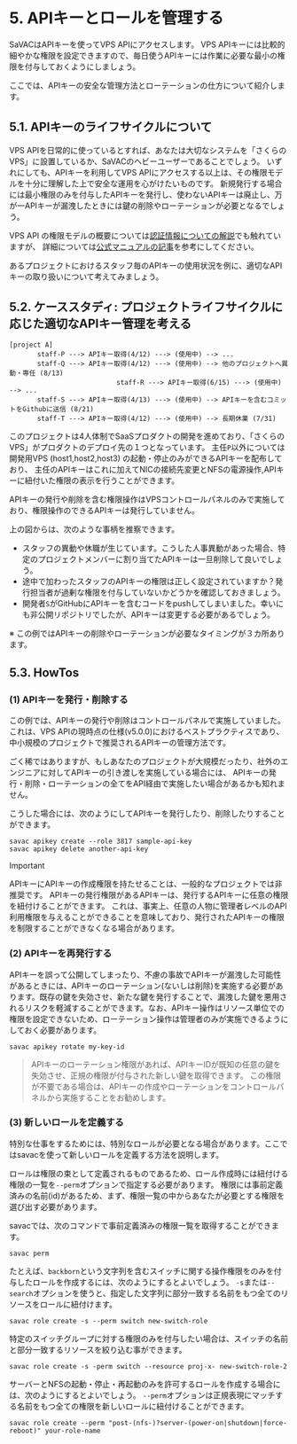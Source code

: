 # 5. APIキーとロールを管理する

SaVACはAPIキーを使ってVPS APIにアクセスします。
VPS APIキーには比較的細やかな権限を設定できますので、毎日使うAPIキーには作業に必要な最小の権限を付与しておくようにしましょう。

ここでは、APIキーの安全な管理方法とローテーションの仕方について紹介します。

## 5.1. APIキーのライフサイクルについて

VPS APIを日常的に使っているとすれば、あなたは大切なシステムを「さくらのVPS」に設置しているか、SaVACのヘビーユーザーであることでしょう。
いずれにしても、APIキーを利用してVPS APIにアクセスする以上は、その権限モデルを十分に理解した上で安全な運用を心がけたいものです。
新規発行する場合には最小権限のみを付与したAPIキーを発行し、使わないAPIキーは廃止し、万が一APIキーが漏洩したときには鍵の削除やローテーションが必要となるでしょう。

VPS API の権限モデルの概要については[認証情報についての解説](../CREDENTIALS.md#さくらのvps-apiの認証情報)でも触れていますが、
詳細については[公式マニュアルの記事](https://manual.sakura.ad.jp/vps/api)を参考にしてください。

あるプロジェクトにおけるスタッフ毎のAPIキーの使用状況を例に、適切なAPIキーの取り扱いについて考えてみましょう。

## 5.2. ケーススタディ: プロジェクトライフサイクルに応じた適切なAPIキー管理を考える


```
[project A]
       staff-P ---> APIキー取得(4/12) ---> (使用中) --> ...
       staff-Q ---> APIキー取得(4/12) ---> (使用中) --> 他のプロジェクトへ異動・専任 (8/13)
                           staff-R ---> APIキー取得(6/15) ---> (使用中) --> ...
       staff-S ---> APIキー取得(4/13) ---> (使用中) --> APIキーを含むコミットをGithubに送信 (8/21)
       staff-T ---> APIキー取得(4/12) ---> (使用中) --> 長期休業 (7/31)
```

このプロジェクトは4人体制でSaaSプロダクトの開発を進めており、「さくらのVPS」がプロダクトのデプロイ先の１つとなっています。
主任`P`以外については開発用VPS (host1,host2,host3) の起動・停止のみができるAPIキーを配布しており、
主任のAPIキーはこれに加えてNICの接続先変更とNFSの電源操作,APIキーに紐付いた権限の表示を行うことができます。

APIキーの発行や削除を含む権限操作はVPSコントロールパネルのみで実施しており、権限操作のできるAPIキーは発行していません。

上の図からは、次のような事柄を推察できます。

* スタッフの異動や休職が生じています。こうした人事異動があった場合、特定のプロジェクトメンバーに割り当てたAPIキーは一旦削除して良いでしょう。
* 途中で加わったスタッフのAPIキーの権限は正しく設定されていますか？発行担当者が過剰な権限を付与していないかどうかを確認しておきましょう。
* 開発者`S`がGitHubにAPIキーを含むコードをpushしてしまいました。幸いにも非公開リポジトリでしたが、APIキーは変更する必要があるでしょう。

※ この例ではAPIキーの削除やローテーションが必要なタイミングが３カ所あります。

## 5.3. HowTos

### (1) APIキーを発行・削除する

この例では、APIキーの発行や削除はコントロールパネルで実施していました。
これは、VPS APIの現時点の仕様(v5.0.0)におけるベストプラクティスであり、中小規模のプロジェクトで推奨されるAPIキーの管理方法です。

ごく稀ではありますが、もしあなたのプロジェクトが大規模だったり、社外のエンジニアに対してAPIキーの引き渡しを実施している場合には、
APIキーの発行・削除・ローテーションの全てをAPI経由で実施したい場合があるかも知れません。

こうした場合には、次のようにしてAPIキーを発行したり、削除したりすることができます。

```shell
savac apikey create --role 3817 sample-api-key
savac apikey delete another-api-key
```

> [!IMPORTANT]
> APIキーにAPIキーの作成権限を持たせることは、一般的なプロジェクトでは非推奨です。
> APIキーの発行権限があるAPIキーは、発行するAPIキーに任意の権限を紐付けることができます。
> これは、事実上、任意の人物に管理者レベルのAPI利用権限を与えることができることを意味しており、発行されたAPIキーの権限を制限することができなくなる場合があります。

### (2) APIキーを再発行する

APIキーを誤って公開してしまったり、不慮の事故でAPIキーが漏洩した可能性があるときには、APIキーのローテーション(ないしは削除)を実施する必要があります。既存の鍵を失効させ、新たな鍵を発行することで、漏洩した鍵を悪用されるリスクを軽減することができます。なお、APIキー操作はリソース単位での権限を設定できないため、ローテーション操作は管理者のみが実施できるようにしておく必要があります。

```shell
savac apikey rotate my-key-id
```

> APIキーのローテーション権限があれば、APIキーIDが既知の任意の鍵を失効させ、正規の権限が付与された新しい鍵を取得できます。
> この権限が不要である場合は、APIキーの作成やローテーションをコントロールパネルから実施することをお勧めします。

### (3) 新しいロールを定義する

特別な仕事をするためには、特別なロールが必要となる場合があります。ここではsavacを使って新しいロールを定義する方法を説明します。

ロールは権限の束として定義されるものであるため、ロール作成時には紐付ける権限の一覧を`--perm`オプションで指定する必要があります。
権限には事前定義済みの名前(id)があるため、まず、権限一覧の中からあなたが必要とする権限を選び出す必要があります。

savacでは、次のコマンドで事前定義済みの権限一覧を取得することができます。

```shell
savac perm
```

たとえば、`backborn`という文字列を含むスイッチに関する操作権限をのみを付与したロールを作成するには、次のようにするとよいでしょう。
`-s`または`--search`オプションを使うと、指定した文字列に部分一致する名前をもつ全てのリソースをロールに紐付けます。

```shell
savac role create -s --perm switch new-switch-role
```

特定のスイッチグループに対する権限のみを付与したい場合は、スイッチの名前と部分一致するリソースを絞り込む事ができます。

```shell
savac role create -s -perm switch --resource proj-x- new-switch-role-2
```


サーバーとNFSの起動・停止・再起動のみを許可するロールを作成する場合には、次のようにするとよいでしょう。
`--perm`オプションは正規表現にマッチする名前をもつ全ての権限を新しいロールに紐付けることができます。

```shell
savac role create --perm "post-(nfs-)?server-(power-on|shutdown|force-reboot)" your-role-name
```


